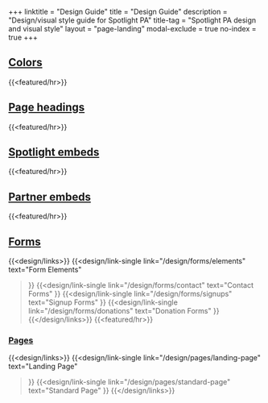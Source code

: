 +++
linktitle = "Design Guide"
title = "Design Guide"
description = "Design/visual style guide for Spotlight PA"
title-tag = "Spotlight PA design and visual style"
layout = "page-landing"
modal-exclude = true
no-index = true
+++

## [Colors](/design/colors)
{{<featured/hr>}}

## [Page headings](/design/headings)
{{<featured/hr>}}

## [Spotlight embeds](/design/embeds)
{{<featured/hr>}}

## [Partner embeds](/embeds)

{{<featured/hr>}}

## [Forms](/design/forms)
{{<design/links>}}
  {{<design/link-single
    link="/design/forms/elements"
    text="Form Elements"
  >}}
  {{<design/link-single
    link="/design/forms/contact"
    text="Contact Forms"
  >}}
  {{<design/link-single
    link="/design/forms/signups"
    text="Signup Forms"
  >}}
  {{<design/link-single
    link="/design/forms/donations"
    text="Donation Forms"
  >}}
{{</design/links>}}
{{<featured/hr>}}
### [Pages](/design/pages)
{{<design/links>}}
  {{<design/link-single
    link="/design/pages/landing-page"
    text="Landing Page"
  >}}
  {{<design/link-single
    link="/design/pages/standard-page"
    text="Standard Page"
  >}}
{{</design/links>}}